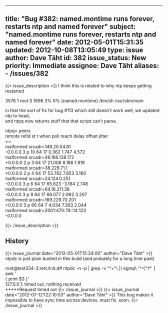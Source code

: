
---
title: "Bug #382: named.montime runs forever, restarts ntp and named forever"
subject: "named.montime runs forever, restarts ntp and named forever"
date: 2012-05-01T15:31:35
updated: 2012-10-08T13:05:49
type: issue
author: Dave Täht
id: 382
issue_status: New
priority: Immediate
assignee: Dave Täht
aliases:
    - /issues/382
---

{{< issue_description >}}
I think this is related to why ntp keeps getting restarted

3578 1 root S 1696 3% 0% {named.montime} /bin/sh /usr/sbin/nam

in that the sort of fix for bug \#113 which still doesn't work well, we
updated ntp to head,\
and ntpq now returns stuff that that script can't parse.

ntpq&gt; peers\
remote refid st t when poll reach delay offset jitter\
==\
malformed srcadr=149.20.54.81\
-0.0.0.0 3 p 10 64 17 0.362 1.747 4.572\
malformed srcadr=46.166.138.172\
+0.0.0.0 2 p 3 64 17 21.008 8.186 1.919\
malformed srcadr=38.229.71.1\
\*0.0.0.0 2 p 4 64 17 53.762 7.853 3.160\
malformed srcadr=24.124.0.251\
-0.0.0.0 3 p 6 64 17 65.623 -3.194 2.748\
malformed srcadr=64.16.211.38\
-0.0.0.0 3 p 9 64 17 66.077 2.962 3.207\
malformed srcadr=169.229.70.201\
+0.0.0.0 3 p 66 64 7 4.034 7.393 2.044\
malformed srcadr=2001:470:79::14:123\
-0.0.0.0


{{< /issue_description >}}

## History
{{< issue_journal date="2012-05-01T15:34:00" author="Dave Täht" >}}
ntpdc is just plain busted in this build (and probably for a long time
past)

root@test334-3:/etc/init.d\# ntpdc -n -p | grep -v "^<span
style="text-align:center;">="\\ |\\ egrep\\ '</span>^=|\^\\\*' | awk '\
{ print \$3 }'\
127.0.0.1: timed out, nothing received\
****\*Request timed out
{{< /issue_journal >}}
{{< issue_journal date="2012-07-12T22:10:53" author="Dave Täht" >}}
This bug makes it impossible to have sync time across devices. must fix.
soon.
{{< /issue_journal >}}

